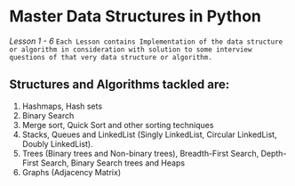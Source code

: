 # Master Data Structures in Python
_Lesson 1 - 6_ 
`Each Lesson contains Implementation of the data structure or algorithm in consideration with solution to some interview questions of that very data structure or algorithm.`
## Structures and Algorithms tackled are:
1. Hashmaps, Hash sets
2. Binary Search
3. Merge sort, Quick Sort and other sorting techniques
4. Stacks, Queues and LinkedList (Singly LinkedList, Circular LinkedList, Doubly LinkedList).
5. Trees (Binary trees and Non-binary trees), Breadth-First Search, Depth-First Search, Binary Search trees and Heaps
6. Graphs (Adjacency Matrix)
